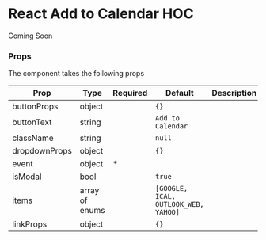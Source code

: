 # React Add to Calendar HOC

Coming Soon

### Props
The component takes the following props

| Prop         | Type          | Required  |  Default                             |  Description |
|--------------|---------------|-----------|--------------------------------------|---|
|buttonProps   |object         |           |`{}`                                  |   |
|buttonText    |string         |           |`Add to Calendar`                     |   |
|className     |string         |           |`null`                                |   |
|dropdownProps |object         |           |`{}`                                  |   |
|event         |object         |*          |                                      |   |
|isModal       |bool           |           |`true`                                |   |
|items         |array of enums |           |`[GOOGLE, ICAL, OUTLOOK_WEB, YAHOO]`  |   |
|linkProps     |object         |           |`{}`                                  |   |

